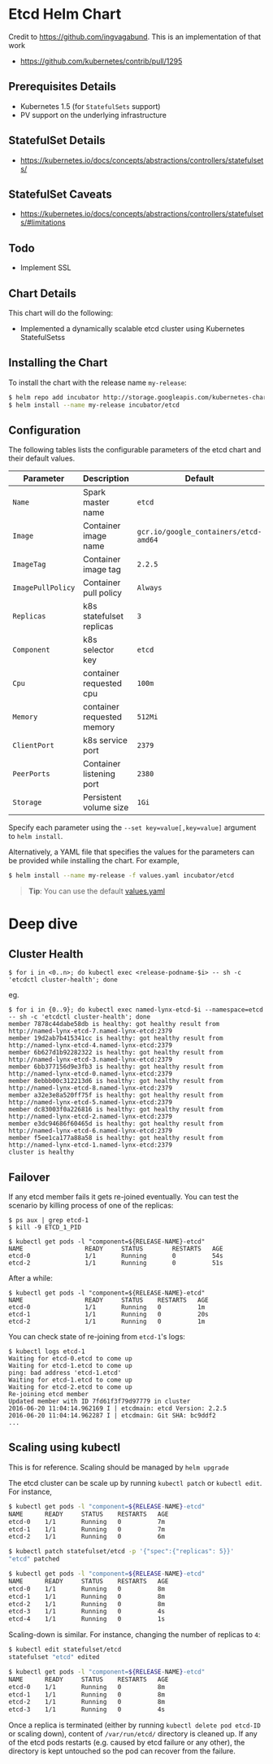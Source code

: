 # Etcd Helm Chart

Credit to https://github.com/ingvagabund. This is an implementation of that work

* https://github.com/kubernetes/contrib/pull/1295

## Prerequisites Details
* Kubernetes 1.5 (for `StatefulSets` support)
* PV support on the underlying infrastructure

## StatefulSet Details
* https://kubernetes.io/docs/concepts/abstractions/controllers/statefulsets/

## StatefulSet Caveats
* https://kubernetes.io/docs/concepts/abstractions/controllers/statefulsets/#limitations

## Todo
* Implement SSL

## Chart Details
This chart will do the following:

* Implemented a dynamically scalable etcd cluster using Kubernetes StatefulSetss

## Installing the Chart

To install the chart with the release name `my-release`:

```bash
$ helm repo add incubator http://storage.googleapis.com/kubernetes-charts-incubator
$ helm install --name my-release incubator/etcd
```

## Configuration

The following tables lists the configurable parameters of the etcd chart and their default values.

| Parameter               | Description                        | Default                                                    |
| ----------------------- | ---------------------------------- | ---------------------------------------------------------- |
| `Name`                  | Spark master name                  | `etcd`                                                     |
| `Image`                 | Container image name               | `gcr.io/google_containers/etcd-amd64`                      |
| `ImageTag`              | Container image tag                | `2.2.5`                                                    |
| `ImagePullPolicy`       | Container pull policy              | `Always`                                                   |
| `Replicas`              | k8s statefulset replicas           | `3`                                                        |
| `Component`             | k8s selector key                   | `etcd`                                                     |
| `Cpu`                   | container requested cpu            | `100m`                                                     |
| `Memory`                | container requested memory         | `512Mi`                                                    |
| `ClientPort`            | k8s service port                   | `2379`                                                     |
| `PeerPorts`             | Container listening port           | `2380`                                                     |
| `Storage`               | Persistent volume size             | `1Gi`                                                      |

Specify each parameter using the `--set key=value[,key=value]` argument to `helm install`.

Alternatively, a YAML file that specifies the values for the parameters can be provided while installing the chart. For example,

```bash
$ helm install --name my-release -f values.yaml incubator/etcd
```

> **Tip**: You can use the default [values.yaml](values.yaml)

# Deep dive

## Cluster Health

```
$ for i in <0..n>; do kubectl exec <release-podname-$i> -- sh -c 'etcdctl cluster-health'; done
```
eg.
```
$ for i in {0..9}; do kubectl exec named-lynx-etcd-$i --namespace=etcd -- sh -c 'etcdctl cluster-health'; done
member 7878c44dabe58db is healthy: got healthy result from http://named-lynx-etcd-7.named-lynx-etcd:2379
member 19d2ab7b415341cc is healthy: got healthy result from http://named-lynx-etcd-4.named-lynx-etcd:2379
member 6b627d1b92282322 is healthy: got healthy result from http://named-lynx-etcd-3.named-lynx-etcd:2379
member 6bb377156d9e3fb3 is healthy: got healthy result from http://named-lynx-etcd-0.named-lynx-etcd:2379
member 8ebbb00c312213d6 is healthy: got healthy result from http://named-lynx-etcd-8.named-lynx-etcd:2379
member a32e3e8a520ff75f is healthy: got healthy result from http://named-lynx-etcd-5.named-lynx-etcd:2379
member dc83003f0a226816 is healthy: got healthy result from http://named-lynx-etcd-2.named-lynx-etcd:2379
member e3dc94686f60465d is healthy: got healthy result from http://named-lynx-etcd-6.named-lynx-etcd:2379
member f5ee1ca177a88a58 is healthy: got healthy result from http://named-lynx-etcd-1.named-lynx-etcd:2379
cluster is healthy
```

## Failover

If any etcd member fails it gets re-joined eventually.
You can test the scenario by killing process of one of the replicas:

```shell
$ ps aux | grep etcd-1
$ kill -9 ETCD_1_PID
```

```shell
$ kubectl get pods -l "component=${RELEASE-NAME}-etcd"
NAME                 READY     STATUS        RESTARTS   AGE
etcd-0               1/1       Running       0          54s
etcd-2               1/1       Running       0          51s
```

After a while:

```shell
$ kubectl get pods -l "component=${RELEASE-NAME}-etcd"
NAME                 READY     STATUS    RESTARTS   AGE
etcd-0               1/1       Running   0          1m
etcd-1               1/1       Running   0          20s
etcd-2               1/1       Running   0          1m
```

You can check state of re-joining from ``etcd-1``'s logs:

```shell
$ kubectl logs etcd-1
Waiting for etcd-0.etcd to come up
Waiting for etcd-1.etcd to come up
ping: bad address 'etcd-1.etcd'
Waiting for etcd-1.etcd to come up
Waiting for etcd-2.etcd to come up
Re-joining etcd member
Updated member with ID 7fd61f3f79d97779 in cluster
2016-06-20 11:04:14.962169 I | etcdmain: etcd Version: 2.2.5
2016-06-20 11:04:14.962287 I | etcdmain: Git SHA: bc9ddf2
...
```

## Scaling using kubectl

This is for reference. Scaling should be managed by `helm upgrade`

The etcd cluster can be scale up by running ``kubectl patch`` or ``kubectl edit``. For instance,

```sh
$ kubectl get pods -l "component=${RELEASE-NAME}-etcd"
NAME      READY     STATUS    RESTARTS   AGE
etcd-0    1/1       Running   0          7m
etcd-1    1/1       Running   0          7m
etcd-2    1/1       Running   0          6m

$ kubectl patch statefulset/etcd -p '{"spec":{"replicas": 5}}'
"etcd" patched

$ kubectl get pods -l "component=${RELEASE-NAME}-etcd"
NAME      READY     STATUS    RESTARTS   AGE
etcd-0    1/1       Running   0          8m
etcd-1    1/1       Running   0          8m
etcd-2    1/1       Running   0          8m
etcd-3    1/1       Running   0          4s
etcd-4    1/1       Running   0          1s
```

Scaling-down is similar. For instance, changing the number of replicas to ``4``:

```sh
$ kubectl edit statefulset/etcd
statefulset "etcd" edited

$ kubectl get pods -l "component=${RELEASE-NAME}-etcd"
NAME      READY     STATUS    RESTARTS   AGE
etcd-0    1/1       Running   0          8m
etcd-1    1/1       Running   0          8m
etcd-2    1/1       Running   0          8m
etcd-3    1/1       Running   0          4s
```

Once a replica is terminated (either by running ``kubectl delete pod etcd-ID`` or scaling down),
content of ``/var/run/etcd/`` directory is cleaned up.
If any of the etcd pods restarts (e.g. caused by etcd failure or any other),
the directory is kept untouched so the pod can recover from the failure.
